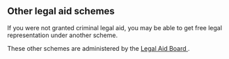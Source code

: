 ##  Other legal aid schemes

If you were not granted criminal legal aid, you may be able to get free legal
representation under another scheme.

These other schemes are administered by the [ Legal Aid Board
](/en/justice/legal-aid-and-advice/legal-aid-board/) .
